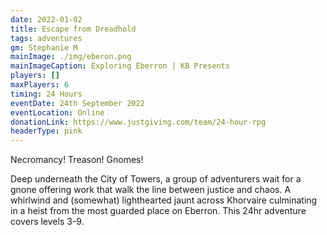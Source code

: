 ```yaml
---
date: 2022-01-02
title: Escape from Dreadhold
tags: adventures
gm: Stephanie M
mainImage: ./img/eberon.png
mainImageCaption: Exploring Eberron | KB Presents
players: []
maxPlayers: 6
timing: 24 Hours
eventDate: 24th September 2022
eventLocation: Online
donationLink: https://www.justgiving.com/team/24-hour-rpg
headerType: pink
---
```


Necromancy! Treason! Gnomes!

Deep underneath the City of Towers, a group of adventurers wait for a gnone offering work that walk the line between justice and chaos. A whirlwind and (somewhat) lighthearted jaunt across Khorvaire culminating in a heist from the most guarded place on Eberron. This 24hr adventure covers levels 3-9.
